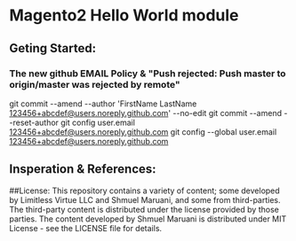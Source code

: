 # Magento2 Hello World module
## Geting Started:

### The new github EMAIL Policy & "Push rejected: Push master to origin/master was rejected by remote"
git commit --amend --author 'FirstName LastName <123456+abcdef@users.noreply.github.com>' --no-edit
git commit --amend --reset-author
git config user.email 123456+abcdef@users.noreply.github.com
git config --global user.email 123456+abcdef@users.noreply.github.com

## Insperation & References:

##License:
This repository contains a variety of content; some developed by Limitless Virtue LLC and Shmuel Maruani, and some from third-parties. The third-party content is distributed under the license provided by those parties. The content developed by Shmuel Maruani is distributed under MIT License - see the LICENSE file for details.
